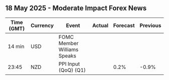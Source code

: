 ## 18 May 2025 - Moderate Impact Forex News

| Time (GMT) | Currency | Event | Actual | Forecast | Previous |
|------|----------|-------|--------|----------|----------|
| 14 min | USD | FOMC Member Williams Speaks |  |  |  |
| 23:45 | NZD | PPI Input (QoQ) (Q1) |  | 0.2% | -0.9% |
